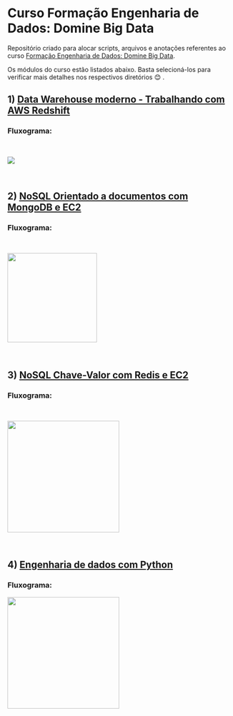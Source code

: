 # Curso Formação Engenharia de Dados: Domine Big Data

Repositório criado para alocar scripts, arquivos e anotações referentes ao curso [Formação Engenharia de Dados: Domine Big Data](https://www.udemy.com/course/engenheiro-de-dados/). <br>

Os módulos do curso estão listados abaixo. Basta selecioná-los para verificar mais detalhes nos respectivos diretórios :blush: .<br>

## 1) [Data Warehouse moderno - Trabalhando com AWS Redshift](https://github.com/micvet/curso-eng-dados-fa/tree/main/dw-redshift)

### Fluxograma:<br>
<br><div align='left'>
   <img src='https://github.com/micvet/curso-eng-dados-fa/assets/86981990/42e3601e-fdbc-43e0-b701-5d69f09ab7b8'>
<div/><br>


## 2) [NoSQL Orientado a documentos com MongoDB e EC2](https://github.com/micvet/curso-eng-dados-fa/tree/main/mongodb-ec2)

### Fluxograma:<br>

<br><div align='left'>
   <img src='https://github.com/micvet/curso-eng-dados-fa/assets/86981990/6d525db0-5b83-412e-913b-5cfd82823b0b' height='200'>
<div/><br>

## 3) [NoSQL Chave-Valor com Redis e EC2](https://github.com/micvet/curso-eng-dados-fa/tree/main/redis-ec2)

### Fluxograma: <br>

<br><div align='left'>
   <img src='https://github.com/micvet/curso-eng-dados-fa/assets/86981990/32775b0c-d6c2-4f0e-a055-b3671291c4ee' height='250'>
<div/><br>

## 4) [Engenharia de dados com Python](https://github.com/micvet/curso-eng-dados-fa/tree/main/de-python)

### Fluxograma:  <br> 
<div align='left'>
   <img src='https://github.com/micvet/curso-eng-dados-fa/assets/86981990/93742217-1f62-456b-9946-088c796a62d7' height='250'/>
<div/><br> 



